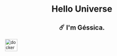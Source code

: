 <h1 align="center">Hello Universe</h1>
<h2 align="center">☄️ I'm Géssica.</h2>
<p align="left"> <a href="[https://www.docker.com/" target="_blank" rel="noreferrer"> <img src="https://raw.githubusercontent.com/devicons/devicon/master/icons/docker/docker-original-wordmark.svg](https://www.google.com/url?sa=i&url=https%3A%2F%2Fvariwiki.com%2Findex.php%3Ftitle%3DFile%3ADocker.png&psig=AOvVaw1YsCn9qSKZqQ_iLU0D5rBD&ust=1698366683832000&source=images&cd=vfe&opi=89978449&ved=0CBEQjRxqFwoTCLje1oi7koIDFQAAAAAdAAAAABAI)https://www.google.com/url?sa=i&url=https%3A%2F%2Fvariwiki.com%2Findex.php%3Ftitle%3DFile%3ADocker.png&psig=AOvVaw1YsCn9qSKZqQ_iLU0D5rBD&ust=1698366683832000&source=images&cd=vfe&opi=89978449&ved=0CBEQjRxqFwoTCLje1oi7koIDFQAAAAAdAAAAABAI" alt="docker" width="40" height="40"/> </a> </p>
